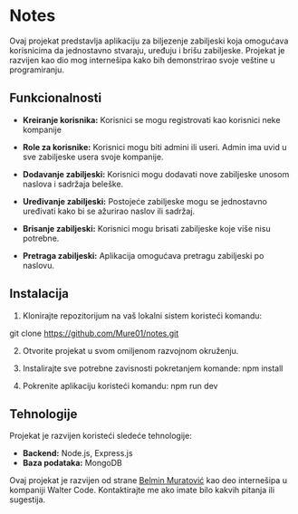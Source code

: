 # Notes

Ovaj projekat predstavlja aplikaciju za biljezenje zabiljeski koja omogućava korisnicima da jednostavno stvaraju, uređuju i brišu zabiljeske. 
Projekat je razvijen kao dio mog internešipa kako bih demonstrirao svoje veštine u programiranju.

## Funkcionalnosti

- **Kreiranje korisnika:** Korisnici se mogu registrovati kao korisnici neke kompanije
- **Role za korisnike:** Korisnici mogu biti admini ili useri. Admin ima uvid u sve zabiljeske usera svoje kompanije.
  
- **Dodavanje zabiljeski:** Korisnici mogu dodavati nove zabiljeske unosom naslova i sadržaja beleške.
- **Uređivanje zabiljeski:** Postojeće zabiljeske mogu se jednostavno uređivati kako bi se ažurirao naslov ili sadržaj.
- **Brisanje zabiljeski:** Korisnici mogu brisati zabiljeske koje više nisu potrebne.
- **Pretraga zabiljeski:** Aplikacija omogućava pretragu zabiljeski po naslovu.

## Instalacija

1. Klonirajte repozitorijum na vaš lokalni sistem koristeći komandu:

git clone https://github.com/Mure01/notes.git

2. Otvorite projekat u svom omiljenom razvojnom okruženju.
3. Instalirajte sve potrebne zavisnosti pokretanjem komande: npm install

4. Pokrenite aplikaciju koristeći komandu: npm run dev

   
## Tehnologije

Projekat je razvijen koristeći sledeće tehnologije:

- **Backend:** Node.js, Express.js
- **Baza podataka:** MongoDB


Ovaj projekat je razvijen od strane [Belmin Muratović](https://github.com/Mure01) kao deo internešipa u kompaniji Walter Code. Kontaktirajte me ako imate bilo kakvih pitanja ili sugestija.

